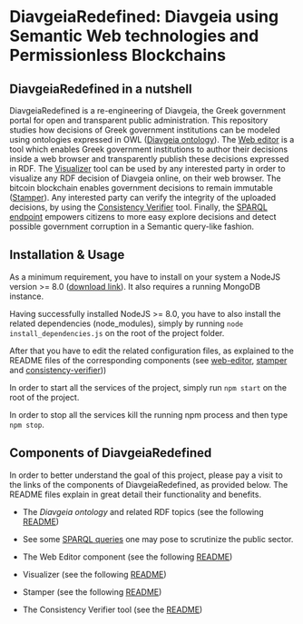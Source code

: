 DiavgeiaRedefined: Diavgeia using Semantic Web technologies and Permissionless Blockchains
===============

## DiavgeiaRedefined in a nutshell

DiavgeiaRedefined is a re-engineering of Diavgeia, the Greek government
portal for open and transparent public administration. This repository studies how decisions of Greek government institutions can be modeled using
ontologies expressed in OWL ([Diavgeia ontology](https://github.com/ThemisB/diavgeiaRedefined/blob/master/rdf/diavgeia.owl)). The [Web editor](https://github.com/ThemisB/diavgeiaRedefined/tree/master/web-editor) is a tool which enables Greek government institutions to author their decisions inside a web browser and transparently publish these decisions expressed in RDF. The [Visualizer](https://github.com/ThemisB/diavgeiaRedefined/tree/master/visualizer) tool can be used by any interested party in order to visualize any RDF decision of Diavgeia online, on their web browser. The bitcoin blockchain enables government decisions to remain immutable ([Stamper](https://github.com/ThemisB/diavgeiaRedefined/tree/master/stamper)). Any interested party can verify the integrity of the uploaded decisions, by using the [Consistency Verifier](https://github.com/ThemisB/diavgeiaRedefined/tree/master/consistency-verifier) tool. Finally, the [SPARQL endpoint](https://github.com/ThemisB/diavgeiaRedefined/tree/master/sparql_endpoint) empowers citizens to more easy explore decisions and detect possible government corruption in a Semantic query-like fashion.

## Installation & Usage

As a minimum requirement, you have to install on your system a NodeJS version >= 8.0 ([download link]([https://nodejs.org/en/download/current/])). It also requires a running MongoDB instance.

Having successfully installed NodeJS >= 8.0, you have to also install the related dependencies (node_modules), simply by running `node install_dependencies.js` on the root of the project folder.

After that you have to edit the related configuration files, as explained to the README files of the corresponding components (see [web-editor](https://github.com/ThemisB/diavgeiaRedefined/tree/master/web-editor/README.md), [stamper](https://github.com/ThemisB/diavgeiaRedefined/blob/master/stamper/README.md) and [consistency-verifier](https://github.com/ThemisB/diavgeiaRedefined/tree/master/consistency-verifier/README.md)))

In order to start all the services of the project, simply run `npm start` on the root of the project.

In order to stop all the services kill the running npm process and then type `npm stop`.

## Components of DiavgeiaRedefined

In order to better understand the goal of this project, please pay a visit to the links of the components of DiavgeiaRedefined, as provided below. The README files explain in great detail their functionality and benefits.

* The *Diavgeia ontology* and related RDF topics (see the following  [README](https://github.com/ThemisB/diavgeiaRedefined/tree/master/rdf/README.md))

* See some [SPARQL queries](https://github.com/ThemisB/diavgeiaRedefined/tree/master/sparql_endpoint) one may pose to scrutinize the public sector.

* The Web Editor component (see the following [README](https://github.com/ThemisB/diavgeiaRedefined/tree/master/web-editor/README.md))

* Visualizer (see the following [README](https://github.com/ThemisB/diavgeiaRedefined/tree/master/visualizer/README.md))

* Stamper (see the following [README](https://github.com/ThemisB/diavgeiaRedefined/tree/master/stamper/README.md))

* The Consistency Verifier tool (see the [README](https://github.com/ThemisB/diavgeiaRedefined/tree/master/consistency-verifier/README.md))